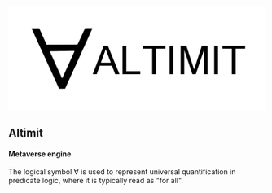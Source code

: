 ![Altimit logo](/logo.png)

## Altimit

#### Metaverse engine

The logical symbol ∀ is used to represent universal quantification in predicate logic, where it is typically read as "for all".
